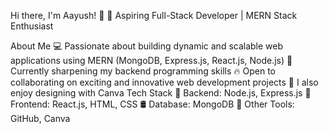 Hi there, I'm Aayush! 👋
🚀 Aspiring Full-Stack Developer | MERN Stack Enthusiast

About Me
💻 Passionate about building dynamic and scalable web applications using MERN (MongoDB, Express.js, React.js, Node.js)
🌱 Currently sharpening my backend programming skills
🔥 Open to collaborating on exciting and innovative web development projects
🎨 I also enjoy designing with Canva
Tech Stack
💾 Backend: Node.js, Express.js
🎨 Frontend: React.js, HTML, CSS
🛢 Database: MongoDB
📌 Other Tools: GitHub, Canva










